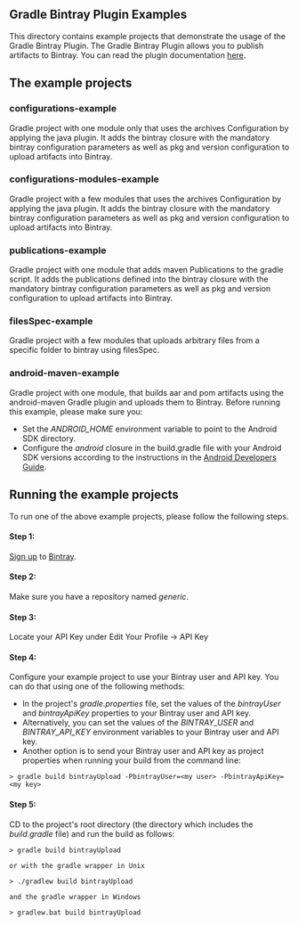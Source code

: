 ## Gradle Bintray Plugin Examples
This directory contains example projects that demonstrate the usage of the Gradle Bintray Plugin.
The Gradle Bintray Plugin allows you to publish artifacts to Bintray.
You can read the plugin documentation [here](https://github.com/bintray/gradle-bintray-plugin/blob/master/README.md).

## The example projects

### configurations-example
Gradle project with one module only that uses the archives Configuration by applying the java plugin.
It adds the bintray closure with the mandatory bintray configuration parameters as well as pkg and version configuration to upload artifacts into Bintray.

### configurations-modules-example
Gradle project with a few modules that uses the archives Configuration by applying the java plugin.
It adds the bintray closure with the mandatory bintray configuration parameters as well as pkg and version configuration to upload artifacts into Bintray.

### publications-example
Gradle project with one module that adds maven Publications to the gradle script.
It adds the publications defined into the bintray closure with the mandatory bintray configuration parameters as well as pkg and version configuration to upload artifacts into Bintray.

### filesSpec-example
Gradle project with a few modules that uploads arbitrary files from a specific folder to bintray using filesSpec.

### android-maven-example
Gradle project with one module, that builds aar and pom artifacts using the android-maven Gradle plugin
and uploads them to Bintray.
Before running this example, please make sure you:
* Set the *ANDROID_HOME* environment variable to point to the Android SDK directory.
* Configure the *android* closure in the build.gradle file with your Android SDK versions according to the instructions in the [Android Developers Guide](https://developer.android.com/tools/building/configuring-gradle.html).

## Running the example projects
To run one of the above example projects, please follow the following steps.

#### Step 1:
[Sign up](https://bintray.com/docs/usermanual/working/working_allaboutjoiningbintraysigningupandloggingin.html) to [Bintray](https://bintray.com/).

#### Step 2:
Make sure you have a repository named *generic*.

#### Step 3:
Locate your API Key under Edit Your Profile -> API Key

#### Step 4:
Configure your example project to use your Bintray user and API key.
You can do that using one of the following methods:
* In the project's *gradle.properties* file, set the values of the *bintrayUser* and *bintrayApiKey* properties to your Bintray user and API key.
* Alternatively, you can set the values of the *BINTRAY_USER* and *BINTRAY_API_KEY* environment variables to your Bintray user and API key.
* Another option is to send your Bintray user and API key as project properties when running your build from the command line:
 ```console
 > gradle build bintrayUpload -PbintrayUser=<my user> -PbintrayApiKey=<my key>
```

#### Step 5:
CD to the project's root directory (the directory which includes the *build.gradle* file) and run the build as follows:
```console
> gradle build bintrayUpload

or with the gradle wrapper in Unix

> ./gradlew build bintrayUpload

and the gradle wrapper in Windows

> gradlew.bat build bintrayUpload
```
